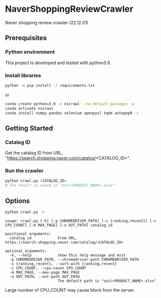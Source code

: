 # NaverShoppingReviewCrawler

Naver shopping review crawler (22.12.01)


## Prerequisites
### Python environment
This project is developed and tested with python3.9.

### Install libraries
```bash
python -m pip install -r requirements.txt
```
or
```bash
conda create python=3.9 -n nscrawl --no-default-packages -y
conda activate nscrawl
conda install numpy pandas selenium openpyxl tqdm autopep8 -y
```

## Getting Started

### Catalog ID
Get the catalog ID from URL,
"https://search.shopping.naver.com/catalog/<CATALOG_ID>".

### Run the crawler
```bash
python crawl.py <CATALOG_ID>
# The result is saved in "out/<PRODUCT_NAME>.xlsx"
```

## Options
```bash
python crawl.py -h
```
```
usage: crawl.py [-h] [-p CHROMEDRIVER_PATH] [-s {ranking,recent}] [-c CPU_COUNT] [-m MAX_PAGE] [-o OUT_PATH] catalog_id

positional arguments:
  catalog_id            From URL, https://search.shopping.naver.com/catalog/<CATALOG_ID>

optional arguments:
  -h, --help            show this help message and exit
  -p CHROMEDRIVER_PATH, --chromedriver-path CHROMEDRIVER_PATH
  -s {ranking,recent}, --sort-with {ranking,recent}
  -c CPU_COUNT, --cpu-count CPU_COUNT
  -m MAX_PAGE, --max-page MAX_PAGE
  -o OUT_PATH, --out-path OUT_PATH
                        The default path is "out/<PRODUCT_NAME>.xlsx"
```

Large number of CPU_COUNT may cause block from the server.
